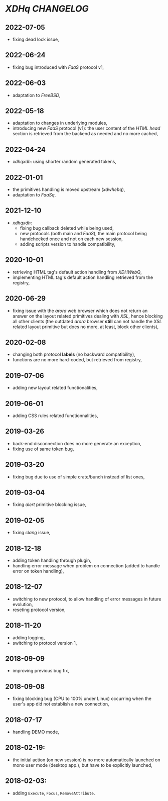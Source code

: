 # *XDHq* *CHANGELOG*

## 2022-07-05
- fixing dead lock issue,

## 2022-06-24
- fixing bug introduced with *FaaS* protocol v1,

## 2022-06-03
- adaptation to *FreeBSD*,

## 2022-05-18
- adaptation to changes in underlying modules,
- introducing new *FaaS* protocol (v1): the user content of the *HTML* *head* section is retrieved from the backend as needed and no more cached,

## 2022-04-24
- *xdhqxdh*: using shorter random generated tokens,

## 2022-01-01

- the primitives handling is moved upstream (*xdwhebq*),
- adaptation to *FaaSq*,

## 2021-12-10
- *xdhqxdh*:
  - fixing bug callback deleted while being used,
  - new protocols (both main and *FaaS*), the main protocol being handchecked once and not on each new session,
  - adding scripts version to handle compatibility,

## 2020-10-01

- retrieving HTML tag's default action handling from *XDHWebQ*,
- implementing HTML tag's default action handling retrieved from the registry,

## 2020-06-29

- fixing issue with the *arora* web browser which does not return an answer on the layout related primitives dealing with *XSL*, hence blocking all other clients (the outdated *arora* browser **still** can not handle the *XSL* related layout primitive but does no more, at least, block other clients),

## 2020-02-08

- changing both protocol **labels** (no backward compatibility),
- functions are no more hard-coded, but retrieved from registry,

## 2019-07-06

- adding new layout related functionalities,

## 2019-06-01

- adding CSS rules related functionnalities,

## 2019-03-26

- back-end disconnection does no more generate an exception,
- fixing use of same token bug,

## 2019-03-20

- fixing bug due to use of simple crate/bunch instead of list ones,

## 2019-03-04

- fixing *alert* primitive blocking issue,

## 2019-02-05

- fixing *clang* issue,

## 2018-12-18

- adding token handling through plugin,
- handling error message when problem on connection (added to handle error on token handling),

## 2018-12-07

- switching to new protocol, to allow handling of error messages in future evolution,
- reseting protocol version,

## 2018-11-20

- adding logging,
- switching to protocol version 1,

## 2018-09-09

- improving previous bug fix,

## 2018-09-08

- fixing blocking bug (CPU to 100% under Linux) occurring when the user's app did not establish a new connection,

## 2018-07-17

- handling DEMO mode,

## 2018-02-19:

- the initial action (on new session) is no more automatically launched on mono user mode (desktop app.), but have to be explicitly launched,

## 2018-02-03:
 - adding `Execute`, `Focus`, `RemoveAttribute`.
